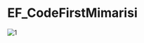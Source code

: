 # EF_CodeFirstMimarisi
 
![1](https://user-images.githubusercontent.com/94843366/160955245-4d15b330-a8fa-4782-bfdc-6a566b0fabbd.png)
